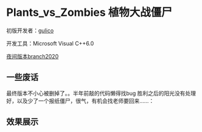 # Plants_vs_Zombies 植物大战僵尸

初版开发者：[gulico](https://github.com/gulico)

开发工具：Microsoft Visual C++6.0

[夜间版本branch2020](https://github.com/gulico/Plants_vs_Zombies/tree/branch2020)

## 一些废话

最终版本不小心被删掉了。。半年前敲的代码懒得找bug
胜利之后的阳光没有处理好，以及少了一个报纸僵尸，很气，有机会找老师要回来……：

## 效果展示



